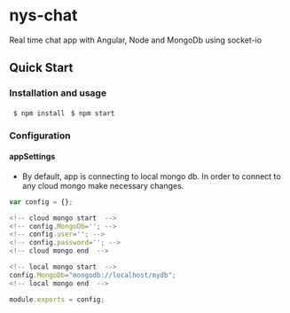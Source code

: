 # nys-chat
Real time chat app with Angular, Node and MongoDb using socket-io
## Quick Start
### Installation and usage

``` $ npm install```
``` $ npm start```

### Configuration

#### appSettings
<ul>
<li>By default, app is connecting to local mongo db. In order to connect to any cloud mongo make necessary changes.</li>
</ul>

```javascript
var config = {};

<!-- cloud mongo start  -->
<!-- config.MongoDb=''; -->
<!-- config.user=''; -->
<!-- config.password=''; -->
<!-- cloud mongo end  -->

<!-- local mongo start  -->
config.MongoDb="mongodb://localhost/mydb";
<!-- local mongo end  -->

module.exports = config;
```
